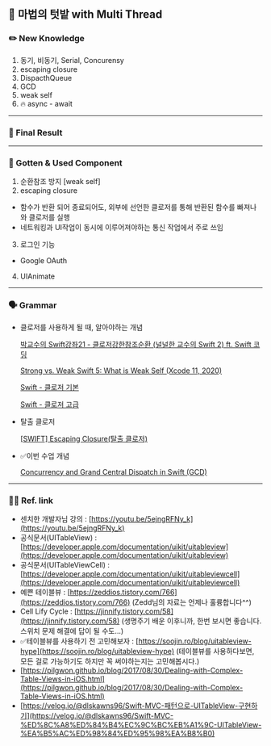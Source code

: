 ## 🌾 마법의 텃밭 with Multi Thread

### ✏️ New Knowledge

1. 동기, 비동기, Serial, Concurensy
2. escaping closure
3. DispacthQueue
4. GCD
5. weak self
6. 🔥 async - await

---

### 📱 Final Result


---

### 🧠 Gotten & Used Component

1. 순환참조 방지 [weak self]
2. escaping closure
  * 함수가 반환 되어 종료되어도, 외부에 선언한 클로저를 통해 반환된 함수를 빠져나와 클로저를 실행
  * 네트워킹과 UI작업이 동시에 이루어져야하는 통신 작업에서 주로 쓰임
3. 로그인 기능
  * Google OAuth
4. UIAnimate

---

### 🗣 Grammar 

- 클로저를 사용하게 될 때, 알아야하는 개념
    
    [박교수의 Swift강좌21 - 클로저강한참조순환 (널널한 교수의 Swift 2) ft. Swift 코딩](https://youtu.be/ofiLLBeJJSc)
    
    [Strong vs. Weak Swift 5: What is Weak Self (Xcode 11, 2020)](https://youtu.be/chI-B8u4MBs)
    
    [Swift - 클로저 기본](https://www.youtube.com/watch?v=Ix9gGuupjBU&t=14s&ab_channel=yagom)
    
    [Swift - 클로저 고급](https://www.youtube.com/watch?v=WvqYKP6VgNQ&ab_channel=yagom)
    

- 탈출 클로저
    
    [[SWIFT] Escaping Closure(탈출 클로저)](https://dongminyoon.tistory.com/14)
    

- ✅이번 수업 개념
    
    [Concurrency and Grand Central Dispatch in Swift (GCD)](https://medium.com/swift-coding/concurrency-and-grand-central-dispatch-in-swift-gcd-f0ae063973c2)

---

### 🧑‍💻 Ref. link

- 센치한 개발자님 강의 : [https://youtu.be/5ejngRFNy_k](https://youtu.be/5ejngRFNy_k)
- 공식문서(UITableView) : [https://developer.apple.com/documentation/uikit/uitableview](https://developer.apple.com/documentation/uikit/uitableview)
- 공식문서(UITableViewCell) : [https://developer.apple.com/documentation/uikit/uitableviewcell](https://developer.apple.com/documentation/uikit/uitableviewcell)
- 예쁜 테이블뷰 : [https://zeddios.tistory.com/766](https://zeddios.tistory.com/766) (Zedd님의 자료는 언제나 훌륭합니다^^)
- Cell Lify Cycle : [https://jinnify.tistory.com/58](https://jinnify.tistory.com/58) (생명주기 배운 이후니까, 한번 보시면 좋습니다. 스위치 문제 해결에 답이 될 수도...)
- ✅테이블뷰를 사용하기 전 고민해보자 : [https://soojin.ro/blog/uitableview-hype](https://soojin.ro/blog/uitableview-hype) (테이블뷰를 사용하다보면, 모든 걸로 가능하기도 하지만 꼭 써야하는지는 고민해봅시다.)
- [https://pilgwon.github.io/blog/2017/08/30/Dealing-with-Complex-Table-Views-in-iOS.html](https://pilgwon.github.io/blog/2017/08/30/Dealing-with-Complex-Table-Views-in-iOS.html)
- [https://velog.io/@dlskawns96/Swift-MVC-패턴으로-UITableView-구현하기](https://velog.io/@dlskawns96/Swift-MVC-%ED%8C%A8%ED%84%B4%EC%9C%BC%EB%A1%9C-UITableView-%EA%B5%AC%ED%98%84%ED%95%98%EA%B8%B0)

